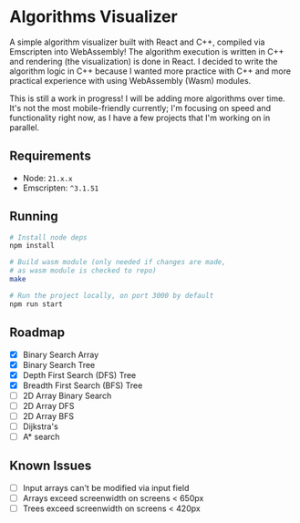 # Algorithms Visualizer

A simple algorithm visualizer built with React and C++, compiled via Emscripten into WebAssembly! The algorithm execution is written in C++ and rendering (the visualization) is done in React. I decided to write the algorithm logic in C++ because I wanted more practice with C++ and more practical experience with using WebAssembly (Wasm) modules.

This is still a work in progress! I will be adding more algorithms over time. It's not the most mobile-friendly currently; I'm focusing on speed and functionality right now, as I have a few projects that I'm working on in parallel.

## Requirements

- Node: `21.x.x`
- Emscripten: `^3.1.51`

## Running

```bash
# Install node deps
npm install

# Build wasm module (only needed if changes are made,
# as wasm module is checked to repo)
make

# Run the project locally, on port 3000 by default
npm run start
```

## Roadmap

- [x] Binary Search Array
- [x] Binary Search Tree
- [x] Depth First Search (DFS) Tree
- [x] Breadth First Search (BFS) Tree
- [ ] 2D Array Binary Search
- [ ] 2D Array DFS
- [ ] 2D Array BFS
- [ ] Dijkstra's
- [ ] A\* search

## Known Issues

- [ ] Input arrays can't be modified via input field
- [ ] Arrays exceed screenwidth on screens < 650px
- [ ] Trees exceed screenwidth on screens < 420px
